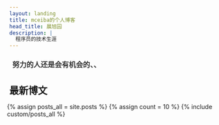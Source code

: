 ```yaml
---
layout: landing
title: mceiba的个人博客
head_title: 晨旭园
description: |
  程序员的技术生涯
---
```


<div style="margin-bottom:20px;">
  <div class="divbox">
    <h3 style="margin-bottom:5px; margin-left:1.388%; color:#333333;">努力的人还是会有机会的、、</h3>
    <!-- <h6 align="right" style="font-size:12px; margin-right:0.56%">喜欢我或者我的博客，可以把它加入你的<a href="javascript:void(0)" onclick="window.external.AddFavorite(location.href, document.title)">收藏夹</a>
    </h6> -->
  </div>
  <div style="margin-right:0px;padding-right:0.694%;">
    <h1 id="start-now" style="margin-left: 0; margin-right: 0; font-size: 22px;">最新博文</h1>
    <div style="margin-left:-1.04%">
    {% assign posts_all = site.posts %}
    {% assign count = 10 %}
    {% include custom/posts_all %}
    </div>
  </div>
  
</div>

